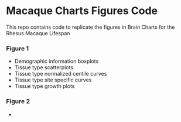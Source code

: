 # Macaque Charts Figures Code

This repo contains code to replicate the figures in Brain Charts for the Rhesus Macaque Lifespan

### Figure 1

- Demographic information boxplots
- Tissue type scatterplots
- Tissue type normalized centile curves
- Tissue type site specific curves
- Tissue type growth plots

### Figure 2

- 
